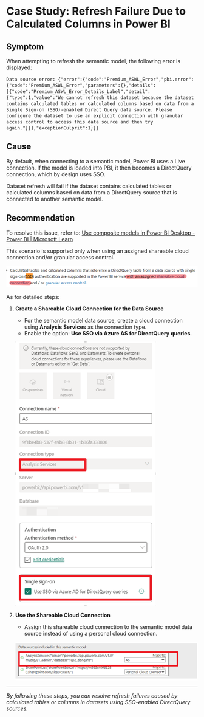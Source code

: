 # Case Study: Refresh Failure Due to Calculated Columns in Power BI

## Symptom

When attempting to refresh the semantic model, the following error is displayed:

```
Data source error: {"error":{"code":"Premium_ASWL_Error","pbi.error":{"code":"Premium_ASWL_Error","parameters":{},"details":[{"code":"Premium_ASWL_Error_Details_Label","detail":{"type":1,"value":"We cannot refresh this dataset because the dataset contains calculated tables or calculated columns based on data from a Single Sign-on (SSO)-enabled Direct Query data source. Please configure the dataset to use an explicit connection with granular access control to access this data source and then try again."}}],"exceptionCulprit":1}}}
```

## Cause

By default, when connecting to a semantic model, Power BI uses a Live connection. If the model is loaded into PBI, it then becomes a DirectQuery connection, which by design uses SSO.  

Dataset refresh will fail if the dataset contains calculated tables or calculated columns based on data from a DirectQuery source that is connected to another semantic model.


## Recommendation

To resolve this issue, refer to: [Use composite models in Power BI Desktop - Power BI | Microsoft Learn](https://learn.microsoft.com/en-gb/power-bi/transform-model/desktop-composite-models#working-with-a-composite-model-based-on-a-dataset-or-model)

This scenario is supported only when using an assigned shareable cloud connection and/or granular access control.

![Create cloud connection with SSO](../Image/Image106.png)

As for detailed steps:

1. **Create a Shareable Cloud Connection for the Data Source**

   - For the semantic model data source, create a cloud connection using **Analysis Services** as the connection type.
   - Enable the option: **Use SSO via Azure AS for DirectQuery queries**.

   ![Create cloud connection with SSO](../Image/Image107.png)

2. **Use the Shareable Cloud Connection**

   - Assign this shareable cloud connection to the semantic model data source instead of using a personal cloud connection.

   ![Assign shareable cloud connection](../Image/Image108.png)

---

*By following these steps, you can resolve refresh failures caused by calculated tables or columns in datasets using SSO-enabled DirectQuery sources.*
